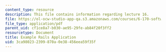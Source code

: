 ```yaml
---
content_type: resource
description: This file contains information regarding lecture 16.
file: https://ol-ocw-studio-app-qa.s3.amazonaws.com/courses/6-170-software-studio-spring-2013/3ca980232399870a0e38456eea59f35f_MIT6_170S13_16-ex-rails-app.pdf
file_type: application/pdf
parent_uid: cf1ce8a7-b030-ae95-29fe-ab84f20f3ff2
resourcetype: Document
title: Example Rails Application
uid: 3ca98023-2399-870a-0e38-456eea59f35f
---
```

